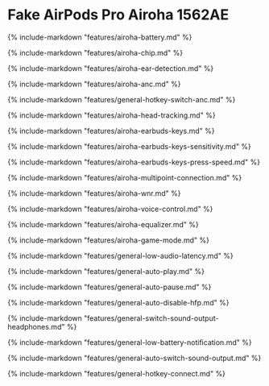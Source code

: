 # Fake AirPods Pro Airoha 1562AE

{%
   include-markdown "features/airoha-battery.md"
%}

{%
   include-markdown "features/airoha-chip.md"
%}

{%
   include-markdown "features/airoha-ear-detection.md"
%}

{%
   include-markdown "features/airoha-anc.md"
%}

{%
   include-markdown "features/general-hotkey-switch-anc.md"
%}

{%
   include-markdown "features/airoha-head-tracking.md"
%}

{%
   include-markdown "features/airoha-earbuds-keys.md"
%}

{%
   include-markdown "features/airoha-earbuds-keys-sensitivity.md"
%}

{%
   include-markdown "features/airoha-earbuds-keys-press-speed.md"
%}

{%
   include-markdown "features/airoha-multipoint-connection.md"
%}

{%
   include-markdown "features/airoha-wnr.md"
%}

{%
   include-markdown "features/airoha-voice-control.md"
%}

{%
   include-markdown "features/airoha-equalizer.md"
%}

{%
   include-markdown "features/airoha-game-mode.md"
%}

{%
   include-markdown "features/general-low-audio-latency.md"
%}

{%
   include-markdown "features/general-auto-play.md"
%}

{%
   include-markdown "features/general-auto-pause.md"
%}

{%
   include-markdown "features/general-auto-disable-hfp.md"
%}

{%
   include-markdown "features/general-switch-sound-output-headphones.md"
%}

{%
   include-markdown "features/general-low-battery-notification.md"
%}

{%
   include-markdown "features/general-auto-switch-sound-output.md"
%}

{%
   include-markdown "features/general-hotkey-connect.md"
%}